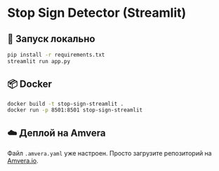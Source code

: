 
# Stop Sign Detector (Streamlit)

## 🚀 Запуск локально

```bash
pip install -r requirements.txt
streamlit run app.py
```

## 📦 Docker

```bash
docker build -t stop-sign-streamlit .
docker run -p 8501:8501 stop-sign-streamlit
```

## ☁️ Деплой на Amvera

Файл `.amvera.yaml` уже настроен. Просто загрузите репозиторий на [Amvera.io](https://amvera.io).
